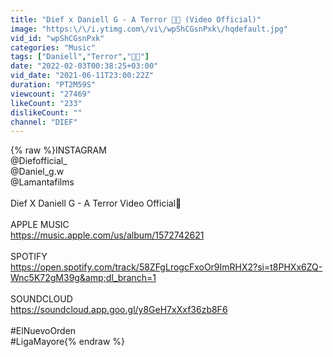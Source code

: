 ```yaml
---
title: "Dief x Daniell G - A Terror 👹👹 (Video Official)"
image: "https:\/\/i.ytimg.com\/vi\/wpShCGsnPxk\/hqdefault.jpg"
vid_id: "wpShCGsnPxk"
categories: "Music"
tags: ["Daniell","Terror","👹👹"]
date: "2022-02-03T00:38:25+03:00"
vid_date: "2021-06-11T23:00:22Z"
duration: "PT2M59S"
viewcount: "27469"
likeCount: "233"
dislikeCount: ""
channel: "DIEF"
---
```

{% raw %}INSTAGRAM<br />@Diefofficial_<br />@Daniel_g.w<br />@Lamantafilms<br /><br />Dief X Daniell G - A Terror Video Official👹<br /><br />APPLE MUSIC<br /><a rel="nofollow" target="blank" href="https://music.apple.com/us/album/1572742621">https://music.apple.com/us/album/1572742621</a><br /><br />SPOTIFY <br /><a rel="nofollow" target="blank" href="https://open.spotify.com/track/58ZFgLrogcFxoOr9ImRHX2?si=t8PHXx6ZQ-Wnc5K72gM39g&amp;dl_branch=1">https://open.spotify.com/track/58ZFgLrogcFxoOr9ImRHX2?si=t8PHXx6ZQ-Wnc5K72gM39g&amp;dl_branch=1</a><br /><br />SOUNDCLOUD <br /><a rel="nofollow" target="blank" href="https://soundcloud.app.goo.gl/y8GeH7xXxf36zb8F6">https://soundcloud.app.goo.gl/y8GeH7xXxf36zb8F6</a><br /><br />#ElNuevoOrden <br />#LigaMayore{% endraw %}
